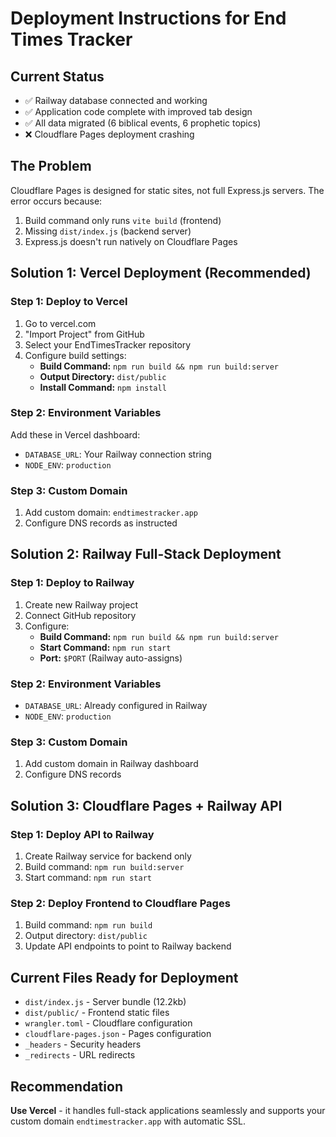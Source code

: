 # Deployment Instructions for End Times Tracker

## Current Status
- ✅ Railway database connected and working
- ✅ Application code complete with improved tab design
- ✅ All data migrated (6 biblical events, 6 prophetic topics)
- ❌ Cloudflare Pages deployment crashing

## The Problem
Cloudflare Pages is designed for static sites, not full Express.js servers. The error occurs because:
1. Build command only runs `vite build` (frontend)
2. Missing `dist/index.js` (backend server)
3. Express.js doesn't run natively on Cloudflare Pages

## Solution 1: Vercel Deployment (Recommended)

### Step 1: Deploy to Vercel
1. Go to vercel.com
2. "Import Project" from GitHub
3. Select your EndTimesTracker repository
4. Configure build settings:
   - **Build Command:** `npm run build && npm run build:server`
   - **Output Directory:** `dist/public`
   - **Install Command:** `npm install`

### Step 2: Environment Variables
Add these in Vercel dashboard:
- `DATABASE_URL`: Your Railway connection string
- `NODE_ENV`: `production`

### Step 3: Custom Domain
1. Add custom domain: `endtimestracker.app`
2. Configure DNS records as instructed

## Solution 2: Railway Full-Stack Deployment

### Step 1: Deploy to Railway
1. Create new Railway project
2. Connect GitHub repository
3. Configure:
   - **Build Command:** `npm run build && npm run build:server`
   - **Start Command:** `npm run start`
   - **Port:** `$PORT` (Railway auto-assigns)

### Step 2: Environment Variables
- `DATABASE_URL`: Already configured in Railway
- `NODE_ENV`: `production`

### Step 3: Custom Domain
1. Add custom domain in Railway dashboard
2. Configure DNS records

## Solution 3: Cloudflare Pages + Railway API

### Step 1: Deploy API to Railway
1. Create Railway service for backend only
2. Build command: `npm run build:server`
3. Start command: `npm run start`

### Step 2: Deploy Frontend to Cloudflare Pages
1. Build command: `npm run build`
2. Output directory: `dist/public`
3. Update API endpoints to point to Railway backend

## Current Files Ready for Deployment
- `dist/index.js` - Server bundle (12.2kb)
- `dist/public/` - Frontend static files
- `wrangler.toml` - Cloudflare configuration
- `cloudflare-pages.json` - Pages configuration
- `_headers` - Security headers
- `_redirects` - URL redirects

## Recommendation
**Use Vercel** - it handles full-stack applications seamlessly and supports your custom domain `endtimestracker.app` with automatic SSL.